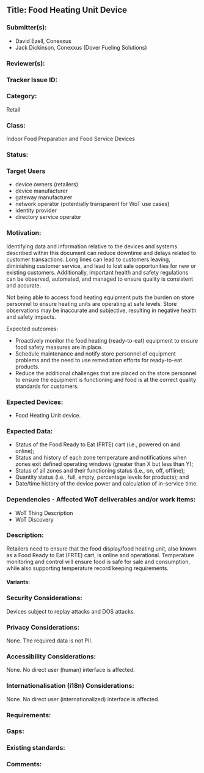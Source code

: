 ## Title: Food Heating Unit Device

### Submitter(s): 

- David Ezell, Conexxus
- Jack Dickinson, Conexxus (Dover Fueling Solutions)

### Reviewer(s):

### Tracker Issue ID:

### Category:

Retail

### Class: 

Indoor Food Preparation and Food Service Devices

### Status: 

### Target Users
- device owners (retailers)
- device manufacturer
- gateway manufacturer
- network operator (potentially transparent for WoT use cases)
- identity provider
- directory service operator

### Motivation:

Identifying data and information relative to the devices and systems described within this document can reduce downtime and delays related to customer transactions.   Long lines can lead to customers leaving, diminishing customer service, and lead to lost sale opportunities for new or existing customers.  Additionally, important health and safety regulations can be observed, automated, and managed to ensure quality is consistent and accurate.

Not being able to access food heating equipment puts the burden on store personnel to ensure heating units are operating at safe levels.  Store observations may be inaccurate and subjective, resulting in negative health and safety impacts.  

Expected outcomes:
- Proactively monitor the food heating (ready-to-eat) equipment to ensure food safety measures are in place.
- Schedule maintenance and notify store personnel of equipment problems and the need to use remediation efforts for ready-to-eat products.
- Reduce the additional challenges that are placed on the store personnel to ensure the equipment is functioning and food is at the correct quality standards for customers. 

### Expected Devices:

- Food Heating Unit device.

### Expected Data:
- Status of the Food Ready to Eat (FRTE) cart (i.e., powered on and online);
- Status and history of each zone temperature and notifications when zones exit defined operating windows (greater than X but less than Y);
- Status of all zones and their functioning status (i.e., on, off, offline);
- Quantity status (i.e., full, empty, percentage levels for products); and
- Date/time history of the device power and calculation of in-service time.

### Dependencies - Affected WoT deliverables and/or work items:

- WoT Thing Description
- WoT Discovery

### Description:
Retailers need to ensure that the food display/food heating unit, also known as a Food Ready to Eat (FRTE) cart, is online and operational.  Temperature monitoring and control will ensure food is safe for sale and consumption, while also supporting temperature record keeping requirements. 

#### Variants:

### Security Considerations:

Devices subject to replay attacks and DOS attacks.

### Privacy Considerations:

None. The required data is not PII.

### Accessibility Considerations:

None. No direct user (human) interface is affected.

### Internationalisation (i18n) Considerations:

None.  No direct user (internationalized) interface is affected.

### Requirements:

### Gaps:

### Existing standards:

### Comments:

